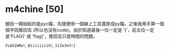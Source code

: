 # m4chine [50]

題目一開始給的是pyc檔，先隨便用一個線上工具還原成py檔。之後我用手算一個個字回推回去 (所以也沒有code)。由於知道最後一位一定是 ‘}’，前五位一定是’FLAG{‘ 或 ’flag{’，推回去只是時間的問題。

`FLAG{W0w\_BiiiiiiiiG\_SiZe3e3!}`
